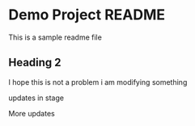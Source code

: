 # Demo Project README

This is a sample readme file

## Heading 2

I hope this is not a problem
i am modifying something

updates in stage

More updates
